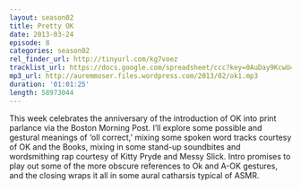 ```yaml
---
layout: season02
title: Pretty OK
date: 2013-03-24
episode: 8
categories: season02
rel_finder_url: http://tinyurl.com/kg7voez
tracklist_url: https://docs.google.com/spreadsheet/ccc?key=0AuDay9KcwU4YdHFBUWkyZUJkdGQtWUtUMnBRdXFFTGc#gid=18
mp3_url: http://auremmoser.files.wordpress.com/2013/02/ok1.mp3
duration: '01:01:25'
length: 58973044
---
```


This week celebrates the anniversary of the introduction of OK into print parlance via the Boston Morning Post. I’ll explore some possible and gestural meanings of ‘oll correct,’ mixing some spoken word tracks courtesy of OK and the Books, mixing in some stand-up soundbites and wordsmithing rap courtesy of Kitty Pryde and Messy Slick. Intro promises to play out some of the more obscure references to Ok and A-OK gestures, and the closing wraps it all in some aural catharsis typical of ASMR.

